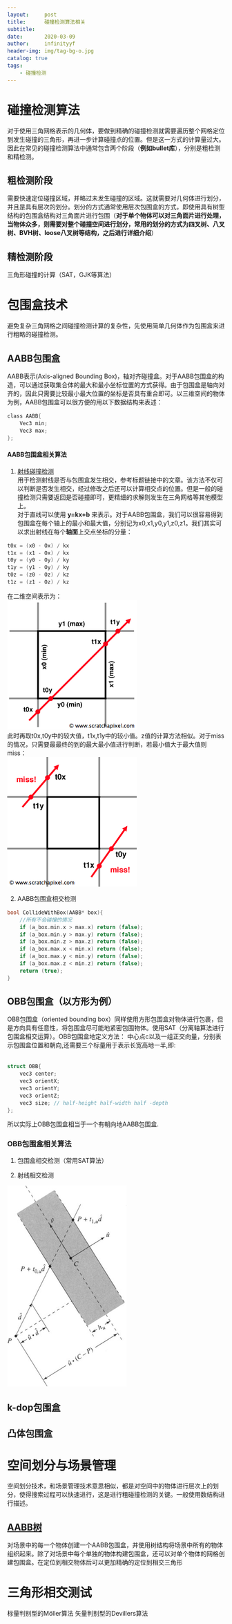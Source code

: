 ```yaml
---
layout:     post
title:      碰撞检测算法相关
subtitle:   
date:       2020-03-09
author:     infinityyf
header-img: img/tag-bg-o.jpg
catalog: true
tags:
    - 碰撞检测
---  
```

# 碰撞检测算法

对于使用三角网格表示的几何体，要做到精确的碰撞检测就需要遍历整个网格定位到发生碰撞的三角形，再进一步计算碰撞点的位置。但是这一方式的计算量过大。因此在常见的碰撞检测算法中通常包含两个阶段（**例如bullet库**），分别是粗检测和精检测。  

## 粗检测阶段

需要快速定位碰撞区域，并略过未发生碰撞的区域。这就需要对几何体进行划分，并且是具有层次的划分。划分的方式通常使用层次包围盒的方式，即使用具有树型结构的包围盒结构对三角面片进行包围（**对于单个物体可以对三角面片进行处理，当物体众多，则需要对整个碰撞空间进行划分，常用的划分的方式为四叉树、八叉树、BVH树、loose八叉树等结构，之后进行详细介绍**）

## 精检测阶段

三角形碰撞的计算（SAT，GJK等算法）

# 包围盒技术

避免复杂三角网格之间碰撞检测计算的复杂性，先使用简单几何体作为包围盒来进行粗略的碰撞检测。

## AABB包围盒

AABB表示(Axis-aligned Bounding Box)，轴对齐碰撞盒。对于AABB包围盒的构造，可以通过获取集合体的最大和最小坐标位置的方式获得。由于包围盒是轴向对齐的，因此只需要比较最小最大位置的坐标是否具有重合即可。以三维空间的物体为例，AABB包围盒可以很方便的用以下数据结构来表述：

```c
class AABB{
    Vec3 min;
    Vec3 max;
};

```

#### AABB包围盒相关算法

1. [射线碰撞检测](https://www.scratchapixel.com/lessons/3d-basic-rendering/minimal-ray-tracer-rendering-simple-shapes/ray-box-intersection)  
用于检测射线是否与包围盒发生相交，参考标题链接中的文章。该方法不仅可以判断是否发生相交，经过修改之后还可以计算相交点的位置。但是一般的碰撞检测只需要返回是否碰撞即可，更精细的求解则发生在三角网格等其他模型上。  
对于直线可以使用 **y=kx+b** 来表示。对于AABB包围盒，我们可以很容易得到包围盒在每个轴上的最小和最大值，分别记为x0,x1,y0,y1,z0,z1。我们其实可以求出射线在每个**轴面**上交点坐标的分量：  

```c
t0x = (x0 - Ox) / kx
t1x = (x1 - Ox) / kx
t0y = (y0 - Oy) / ky
t1y = (y1 - Oy) / ky
t0z = (z0 - Oz) / kz
t1z = (z1 - Oz) / kz
```

在二维空间表示为：  
![射线与二维包围盒相交](../img/collision_detection/2dfig.png)  
此时再取t0x,t0y中的较大值，t1x,t1y中的较小值。z值的计算方法相似。对于miss的情况，只需要最最终的到的最大最小值进行判断，若最小值大于最大值则miss：  
![射线miss](../img/collision_detection/2dfigmiss.png)  

2. AABB包围盒相交检测
  
```c
bool CollideWithBox(AABB* box){
    //所有不会碰撞的情况
    if (a_box.min.x > max.x) return (false);
    if (a_box.min.y > max.y) return (false);
    if (a_box.min.z > max.z) return (false);
    if (a_box.max.x < min.x) return (false);
    if (a_box.max.y < min.y) return (false);
    if (a_box.max.z < min.z) return (false);
    return (true);
}
```  

## OBB包围盒（以方形为例）

OBB包围盒（oriented bounding box）同样使用方形包围盒对物体进行包裹，但是方向具有任意性，将包围盒尽可能地紧密包围物体。使用SAT（分离轴算法进行包围盒相交运算）。OBB包围盒地定义方法：
中心点c以及一组正交向量，分别表示包围盒位置和朝向,还需要三个标量用于表示长宽高地一半,即:  

```c

struct OBB{
    vec3 center;
    vec3 orientX;
    vec3 orientY;
    vec3 orientZ;
    vec3 size; // half-height half-width half -depth
};

```

所以实际上OBB包围盒相当于一个有朝向地AABB包围盒.

### OBB包围盒相关算法  

1. 包围盒相交检测（常用SAT算法）  

2. 射线相交检测  

![OBB 与射线相交](../img/collision_detection/OBB_RAY.jpg)

## k-dop包围盒

## 凸体包围盒


# 空间划分与场景管理

空间划分技术，和场景管理技术意思相似，都是对空间中的物体进行层次上的划分，使得搜索过程可以快速进行，这是进行粗碰撞检测的关键。一般使用数结构进行描述。

## [AABB树](https://www.azurefromthetrenches.com/introductory-guide-to-aabb-tree-collision-detection/)

对场景中的每一个物体创建一个AABB包围盒，并使用树结构将场景中所有的物体组织起来。除了对场景中每个单独的物体构建包围盒，还可以对单个物体的网格创建包围盒。在定位到相交物体后可以更加精确的定位到相交三角形

# 三角形相交测试

标量判别型的Möller算法
矢量判别型的Devillers算法
